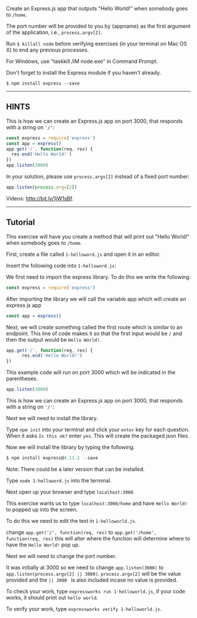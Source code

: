 Create an Express.js app that outputs "Hello World!" when somebody goes to `/home`.

The port number will be provided to you by {appname} as the first argument of
the application, i.e., `process.argv[2]`.

Run `$ killall node`  before verifying exercises (in your terminal on Mac OS X) to end any previous processes.

For Windows, use "taskkill /IM node.exe" in Command Prompt.

Don't forget to install the Express module if you haven't already.

```
$ npm install express --save
```

-----------------------------

## HINTS

This is how we can create an Express.js app on port 3000, that responds with
a string on `'/'`:

```js
const express = require('express')
const app = express()
app.get('/', function(req, res) {
  res.end('Hello World!')
})
app.listen(3000)
```

In your solution, please use `process.argv[2]` instead of a fixed port number:

```js
app.listen(process.argv[2])
```

Videos: http://bit.ly/1jW1sBf.

-----------------------------

## Tutorial

This exercise will have you create a method that will print out "Hello World!" when somebody goes to `/home`.

First, create a file called ```1-helloword.js``` and open it in an editor.

Insert the following code into ```1-helloword.js```:

We first need to import the express library. To do this we write the following:

```js
const express = require('express') 
```
After importing the library we will call the variable app which will create an express js app

```js
const app = express()
```

Next, we will create something called the first route which is similar to an endpoint. This line of code makes it so that the first input would be `/` and then the output would be `Hello World!`.


```js
app.get('/', function(req, res) {
      res.end('Hello World!')
})
```

This example code will run on port 3000 which will be indicated in the parentheses.

 ```js
app.listen(3000)
```

This is how we can create an Express.js app on port 3000, that responds with
a string on `'/'`:

Next we will need to install the library.

Type ``npm init`` into your terminal and click your `enter` key for each question.
When it asks ``Is this ok?`` enter `yes`.
This will create the packaged json files.

Now we will install the library by typing the following.

```js
$ npm install express@4.11.2 --save
```

Note: There could be a later version that can be installed.

Type ``node 1-helloword.js`` into the terminal.

Next open up your browser and type ``localhost:3000``.

This exercise wants us to type ``localhost:3000/home`` and have ``Hello World!`` to popped up into the screen.

To do this we need to edit the text in ``1-helloworld.js``.

change ``app.get('/', function(req, res)`` to ``app.get('/home', function(req, res)``
this will alter where the function will determine where to have the `Hello World!` pop up.

Next we will need to change the port number.

It was initially at 3000 so we need to change ``app.listen(3000)`` to ``app.listen(process.argv[2] || 3000)``. 
``process.argv[2]`` will be the value provided and the ``|| 3000 `` is also included incase no value is provided.

To check your work, type `expressworks run 1-helloworld.js`, if your code works, it should print out `hello world`.

To verify your work, type `expressworks verify 1-helloworld.js`.
